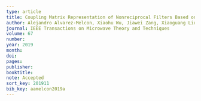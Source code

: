 ```yaml
---
type: article
title: Coupling Matrix Representation of Nonreciprocal Filters Based on Time Modulated Resonators
author: Alejandro Alvarez-Melcon, Xiaohu Wu, Jiawei Zang, Xiaoguang Liu, and J. Sebastian Gomez-Diaz
journal: IEEE Transactions on Microwave Theory and Techniques
volume: 67
number:
year: 2019
month:
doi:
pages:
publisher:
booktitle:
note: Accepted
sort_key: 201911
bib_key: aamelcon2019a
---
```

